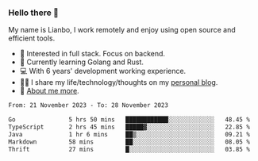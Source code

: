 ### Hello there 👋

My name is Lianbo, I work remotely and enjoy using open source and efficient tools.

- 🔭 Interested in full stack. Focus on backend.
- 🌱 Currently learning Golang and Rust.
- 💻 With 6 years' development working experience.
- ✍🏻 I share my life/technology/thoughts on my [personal blog](https://godruoyi.com).
- 👒 [About me more](https://godruoyi.com/posts/About-godruoyi).

<!--START_SECTION:waka-->

```txt
From: 21 November 2023 - To: 28 November 2023

Go               5 hrs 50 mins   ████████████░░░░░░░░░░░░░   48.45 %
TypeScript       2 hrs 45 mins   █████▓░░░░░░░░░░░░░░░░░░░   22.85 %
Java             1 hr 6 mins     ██▒░░░░░░░░░░░░░░░░░░░░░░   09.21 %
Markdown         58 mins         ██░░░░░░░░░░░░░░░░░░░░░░░   08.05 %
Thrift           27 mins         █░░░░░░░░░░░░░░░░░░░░░░░░   03.85 %
```

<!--END_SECTION:waka-->
